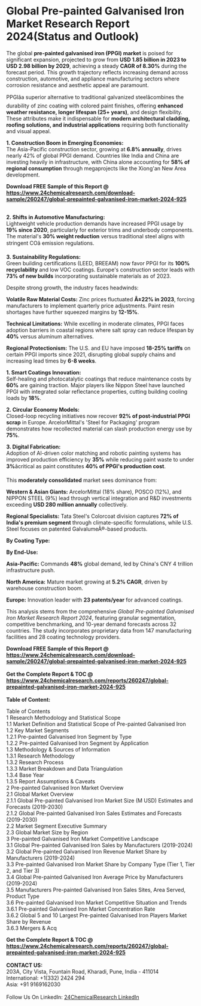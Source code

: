 <h1>Global Pre-painted Galvanised Iron Market Research Report 2024(Status and Outlook)</h1><p>The global <strong>pre-painted galvanised iron (PPGI) market</strong> is poised for significant expansion, projected to grow from <strong>USD 1.85 billion in 2023 to USD 2.98 billion by 2029</strong>, achieving a steady <strong>CAGR of 8.30%</strong> during the forecast period. This growth trajectory reflects increasing demand across construction, automotive, and appliance manufacturing sectors where corrosion resistance and aesthetic appeal are paramount.</p><p>PPGIâa superior alternative to traditional galvanized steelâcombines the durability of zinc coating with colored paint finishes, offering <strong>enhanced weather resistance, longer lifespan (25+ years)</strong>, and design flexibility. These attributes make it indispensable for <strong>modern architectural cladding, roofing solutions, and industrial applications</strong> requiring both functionality and visual appeal.</p><p><strong>1. Construction Boom in Emerging Economies:</strong><br>
The Asia-Pacific construction sector, growing at <strong>6.8% annually</strong>, drives nearly 42% of global PPGI demand. Countries like India and China are investing heavily in infrastructure, with China alone accounting for <strong>58% of regional consumption</strong> through megaprojects like the Xiong'an New Area development.</p><div><b>Download FREE Sample of this Report @ 
            <a href="https://www.24chemicalresearch.com/download-sample/260247/global-prepainted-galvanised-iron-market-2024-925">
            https://www.24chemicalresearch.com/download-sample/260247/global-prepainted-galvanised-iron-market-2024-925</a></b></div><br><p><strong>2. Shifts in Automotive Manufacturing:</strong><br>
Lightweight vehicle production demands have increased PPGI usage by <strong>19% since 2020</strong>, particularly for exterior trims and underbody components. The material's <strong>30% weight reduction</strong> versus traditional steel aligns with stringent COâ emission regulations.</p><p><strong>3. Sustainability Regulations:</strong><br>
Green building certifications (LEED, BREEAM) now favor PPGI for its <strong>100% recyclability</strong> and low VOC coatings. Europe's construction sector leads with <strong>73% of new builds</strong> incorporating sustainable materials as of 2023.</p><p>Despite strong growth, the industry faces headwinds:</p><p><strong>Volatile Raw Material Costs:</strong> Zinc prices fluctuated <strong>Â±22% in 2023</strong>, forcing manufacturers to implement quarterly price adjustments. Paint resin shortages have further squeezed margins by <strong>12-15%</strong>.</p><p><strong>Technical Limitations:</strong> While excelling in moderate climates, PPGI faces adoption barriers in coastal regions where salt spray can reduce lifespan by <strong>40%</strong> versus aluminum alternatives.</p><p><strong>Regional Protectionism:</strong> The U.S. and EU have imposed <strong>18-25% tariffs</strong> on certain PPGI imports since 2021, disrupting global supply chains and increasing lead times by <strong>6-8 weeks</strong>.</p><p><strong>1. Smart Coatings Innovation:</strong><br>
Self-healing and photocatalytic coatings that reduce maintenance costs by <strong>60%</strong> are gaining traction. Major players like Nippon Steel have launched PPGI with integrated solar reflectance properties, cutting building cooling loads by <strong>18%</strong>.</p><p><strong>2. Circular Economy Models:</strong><br>
Closed-loop recycling initiatives now recover <strong>92% of post-industrial PPGI scrap</strong> in Europe. ArcelorMittal's 'Steel for Packaging' program demonstrates how recollected material can slash production energy use by <strong>75%</strong>.</p><p><strong>3. Digital Fabrication:</strong><br>
Adoption of AI-driven color matching and robotic painting systems has improved production efficiency by <strong>35%</strong> while reducing paint waste to under <strong>3%</strong>âcritical as paint constitutes <strong>40% of PPGI's production cost</strong>.</p><p>This <strong>moderately consolidated</strong> market sees dominance from:</p><p><strong>Western &amp; Asian Giants:</strong> ArcelorMittal (18% share), POSCO (12%), and NIPPON STEEL (9%) lead through vertical integration and R&amp;D investments exceeding <strong>USD 280 million annually</strong> collectively.</p><p><strong>Regional Specialists:</strong> Tata Steel's Colorcoat division captures <strong>72% of India's premium segment</strong> through climate-specific formulations, while U.S. Steel focuses on patented GalvalumeÂ®-based products.</p><p><strong>By Coating Type:</strong></p><p><strong>By End-Use:</strong></p><p><strong>Asia-Pacific:</strong> Commands <strong>48%</strong> global demand, led by China's CNY 4 trillion infrastructure push.</p><p><strong>North America:</strong> Mature market growing at <strong>5.2% CAGR</strong>, driven by warehouse construction boom.</p><p><strong>Europe:</strong> Innovation leader with <strong>23 patents/year</strong> for advanced coatings.</p><p>This analysis stems from the comprehensive <em>Global Pre-painted Galvanised Iron Market Research Report 2024</em>, featuring granular segmentation, competitive benchmarking, and 10-year demand forecasts across 32 countries. The study incorporates proprietary data from 147 manufacturing facilities and 28 coating technology providers.</p><div><b>Download FREE Sample of this Report @ 
            <a href="https://www.24chemicalresearch.com/download-sample/260247/global-prepainted-galvanised-iron-market-2024-925">
            https://www.24chemicalresearch.com/download-sample/260247/global-prepainted-galvanised-iron-market-2024-925</a></b></div><br><div><b>Get the Complete Report & TOC @ 
            <a href="https://www.24chemicalresearch.com/reports/260247/global-prepainted-galvanised-iron-market-2024-925">
            https://www.24chemicalresearch.com/reports/260247/global-prepainted-galvanised-iron-market-2024-925</a></b></div><br>
            <b>Table of Content:</b><p>Table of Contents<br />
1 Research Methodology and Statistical Scope<br />
1.1 Market Definition and Statistical Scope of Pre-painted Galvanised Iron<br />
1.2 Key Market Segments<br />
1.2.1 Pre-painted Galvanised Iron Segment by Type<br />
1.2.2 Pre-painted Galvanised Iron Segment by Application<br />
1.3 Methodology & Sources of Information<br />
1.3.1 Research Methodology<br />
1.3.2 Research Process<br />
1.3.3 Market Breakdown and Data Triangulation<br />
1.3.4 Base Year<br />
1.3.5 Report Assumptions & Caveats<br />
2 Pre-painted Galvanised Iron Market Overview<br />
2.1 Global Market Overview<br />
2.1.1 Global Pre-painted Galvanised Iron Market Size (M USD) Estimates and Forecasts (2019-2030)<br />
2.1.2 Global Pre-painted Galvanised Iron Sales Estimates and Forecasts (2019-2030)<br />
2.2 Market Segment Executive Summary<br />
2.3 Global Market Size by Region<br />
3 Pre-painted Galvanised Iron Market Competitive Landscape<br />
3.1 Global Pre-painted Galvanised Iron Sales by Manufacturers (2019-2024)<br />
3.2 Global Pre-painted Galvanised Iron Revenue Market Share by Manufacturers (2019-2024)<br />
3.3 Pre-painted Galvanised Iron Market Share by Company Type (Tier 1, Tier 2, and Tier 3)<br />
3.4 Global Pre-painted Galvanised Iron Average Price by Manufacturers (2019-2024)<br />
3.5 Manufacturers Pre-painted Galvanised Iron Sales Sites, Area Served, Product Type<br />
3.6 Pre-painted Galvanised Iron Market Competitive Situation and Trends<br />
3.6.1 Pre-painted Galvanised Iron Market Concentration Rate<br />
3.6.2 Global 5 and 10 Largest Pre-painted Galvanised Iron Players Market Share by Revenue<br />
3.6.3 Mergers & Acq</p><div><b>Get the Complete Report & TOC @ 
            <a href="https://www.24chemicalresearch.com/reports/260247/global-prepainted-galvanised-iron-market-2024-925">
            https://www.24chemicalresearch.com/reports/260247/global-prepainted-galvanised-iron-market-2024-925</a></b></div><br><b>CONTACT US:</b><br>
            203A, City Vista, Fountain Road, Kharadi, Pune, India - 411014<br>
            International: +1(332) 2424 294<br>
            Asia: +91 9169162030 <br><br>
            Follow Us On LinkedIn: <a href="https://www.linkedin.com/company/24chemicalresearch/">24ChemicalResearch LinkedIn</a>